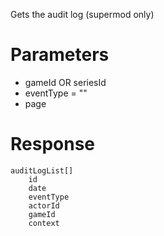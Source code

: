 Gets the audit log (supermod only)

# Parameters
- gameId OR seriesId
- eventType = ""
- page

# Response
```
auditLogList[]
    id
    date
    eventType
    actorId
    gameId
    context
```